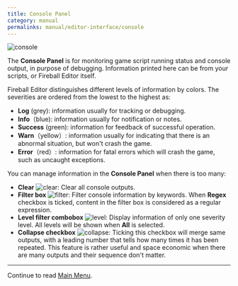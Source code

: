 ```yaml
---
title: Console Panel
category: manual
permalinks: manual/editor-interface/console
---
```


![console](https://cloud.githubusercontent.com/assets/344547/9423605/021a5b0a-48fe-11e5-93d9-d728d4c81eef.png)

The **Console Panel** is for monitoring game script running status and console output, in purpose of debugging. Information printed here can be from your scripts, or Fireball Editor itself.

Fireball Editor distinguishes different levels of information by colors. The severities are ordered from the lowest to the highest as:
* **Log** (grey): information usually for tracking or debugging.
* **Info**（blue): information usually for notification or notes.
* **Success** (green): information for feedback of successful operation.
* **Warn**（yellow）: information usually for indicating that there is an abnormal situation, but won't crash the game.
* **Error**（red）: information for fatal errors which will crash the game, such as uncaught exceptions.

You can manage information in the **Console Panel** when there is too many:

* **Clear** ![clear](https://cloud.githubusercontent.com/assets/344547/9423627/4faead48-48ff-11e5-8373-8aad225d82d5.png): Clear all console outputs.
* **Filter box** ![filter](https://cloud.githubusercontent.com/assets/344547/9423628/5a771b3e-48ff-11e5-9189-4c589b22ceb0.png):
Filter console information by keywords. When **Regex** checkbox is ticked, content in the filter box is considered as a regular expression.
* **Level filter combobox** ![level](https://cloud.githubusercontent.com/assets/344547/9423630/64b8f9a0-48ff-11e5-90ea-b035f9504962.png):
Display information of only one severity level. All levels will be shown when **All** is selected.
* **Collapse checkbox** ![collapse](https://cloud.githubusercontent.com/assets/344547/9423634/7552bc2e-48ff-11e5-89c2-2ad2603d87c8.png): Ticking this checkbox will merge same outputs, with a leading number that tells how many times it has been repeated. This feature is rather useful and space economic when there are many outputs and their sequence don't matter.

---

Continue to read [Main Menu](/manual/editor-interface/main-menu).
